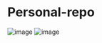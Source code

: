 # Personal-repo

![image](https://github.com/DianaArevalo/Personal-repo/assets/97208985/9c4c7560-a4bc-4a58-bc63-299c586f9051)
![image](https://github.com/DianaArevalo/Personal-repo/assets/97208985/6b0bdca9-c107-4249-a683-8ae4a972aba3)




